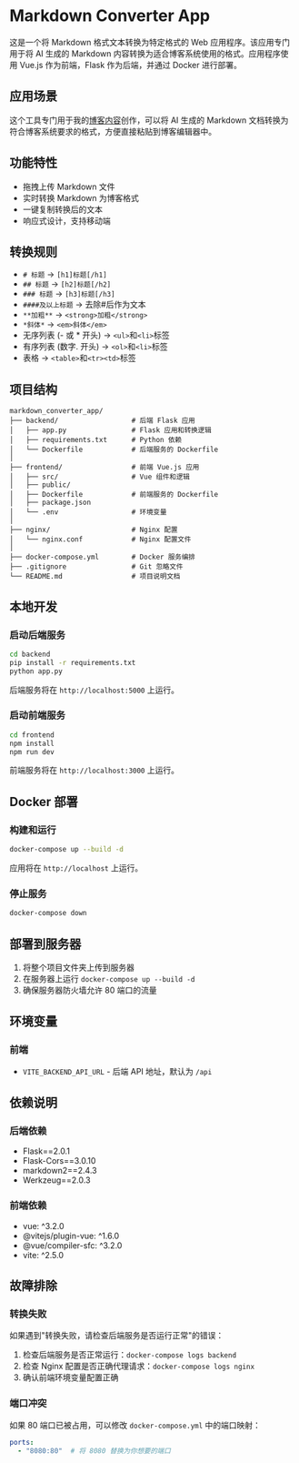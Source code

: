# Markdown Converter App

这是一个将 Markdown 格式文本转换为特定格式的 Web 应用程序。该应用专门用于将 AI 生成的 Markdown 内容转换为适合博客系统使用的格式。应用程序使用 Vue.js 作为前端，Flask 作为后端，并通过 Docker 进行部署。

## 应用场景

这个工具专门用于我的[博客内容](https://awz66661.top)创作，可以将 AI 生成的 Markdown 文档转换为符合博客系统要求的格式，方便直接粘贴到博客编辑器中。

## 功能特性

- 拖拽上传 Markdown 文件
- 实时转换 Markdown 为博客格式
- 一键复制转换后的文本
- 响应式设计，支持移动端

## 转换规则

- `# 标题` → `[h1]标题[/h1]`
- `## 标题` → `[h2]标题[/h2]`
- `### 标题` → `[h3]标题[/h3]`
- `####及以上标题` → 去除#后作为文本
- `**加粗**` → `<strong>加粗</strong>`
- `*斜体*` → `<em>斜体</em>`
- 无序列表 (- 或 * 开头) → `<ul>`和`<li>`标签
- 有序列表 (数字. 开头) → `<ol>`和`<li>`标签
- 表格 → `<table>`和`<tr><td>`标签

## 项目结构

```
markdown_converter_app/
├── backend/                  # 后端 Flask 应用
│   ├── app.py                # Flask 应用和转换逻辑
│   ├── requirements.txt      # Python 依赖
│   └── Dockerfile            # 后端服务的 Dockerfile
│
├── frontend/                 # 前端 Vue.js 应用
│   ├── src/                  # Vue 组件和逻辑
│   ├── public/
│   ├── Dockerfile            # 前端服务的 Dockerfile
│   ├── package.json
│   └── .env                  # 环境变量
│
├── nginx/                    # Nginx 配置
│   └── nginx.conf            # Nginx 配置文件
│
├── docker-compose.yml        # Docker 服务编排
├── .gitignore                # Git 忽略文件
└── README.md                 # 项目说明文档
```


## 本地开发

### 启动后端服务

```bash
cd backend
pip install -r requirements.txt
python app.py
```

后端服务将在 `http://localhost:5000` 上运行。

### 启动前端服务

```bash
cd frontend
npm install
npm run dev
```

前端服务将在 `http://localhost:3000` 上运行。

## Docker 部署

### 构建和运行

```bash
docker-compose up --build -d
```

应用将在 `http://localhost` 上运行。

### 停止服务

```bash
docker-compose down
```

## 部署到服务器

1. 将整个项目文件夹上传到服务器
2. 在服务器上运行 `docker-compose up --build -d`
3. 确保服务器防火墙允许 80 端口的流量

## 环境变量

### 前端

- `VITE_BACKEND_API_URL` - 后端 API 地址，默认为 `/api`

## 依赖说明

### 后端依赖

- Flask==2.0.1
- Flask-Cors==3.0.10
- markdown2==2.4.3
- Werkzeug==2.0.3

### 前端依赖

- vue: ^3.2.0
- @vitejs/plugin-vue: ^1.6.0
- @vue/compiler-sfc: ^3.2.0
- vite: ^2.5.0

## 故障排除

### 转换失败

如果遇到"转换失败，请检查后端服务是否运行正常"的错误：

1. 检查后端服务是否正常运行：`docker-compose logs backend`
2. 检查 Nginx 配置是否正确代理请求：`docker-compose logs nginx`
3. 确认前端环境变量配置正确

### 端口冲突

如果 80 端口已被占用，可以修改 `docker-compose.yml` 中的端口映射：
```yaml
ports:
  - "8080:80"  # 将 8080 替换为你想要的端口
```